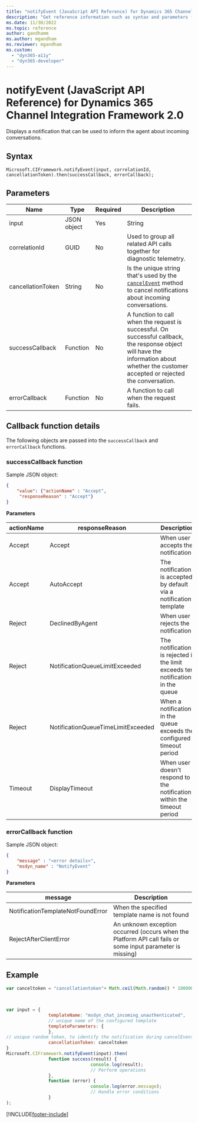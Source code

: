 ```yaml
---
title: "notifyEvent (JavaScript API Reference) for Dynamics 365 Channel Integration Framework 2.0 | MicrosoftDocs"
description: "Get reference information such as syntax and parameters for the notifyEvent (JavaScript API Reference) in Dynamics 365 Channel Integration Framework 2.0."
ms.date: 11/30/2022
ms.topic: reference
author: gandhamm
ms.author: mgandham
ms.reviewer: mgandham
ms.custom: 
  - "dyn365-a11y"
  - "dyn365-developer"
---
```


# notifyEvent (JavaScript API Reference) for Dynamics 365 Channel Integration Framework 2.0

Displays a notification that can be used to inform the agent about incoming conversations.

## Syntax

`Microsoft.CIFramework.notifyEvent(input, correlationId, cancellationToken).then(successCallback, errorCallback);`

## Parameters

| Name            | Type     | Required     | Description     |
|-----------------|----------|--------------|-----------------|
| input           | JSON object   | Yes          | String      |
| correlationId   | GUID     | No           | Used to group all related API calls together for diagnostic telemetry.  |
| cancellationToken | String    | No        | Is the unique string that's used by the [`cancelEvent`](cancelEvent.md) method to cancel notifications about incoming conversations. |
| successCallback | Function | No           | A function to call when the request is successful. On successful callback, the response object will have the information about whether the customer accepted or rejected the conversation. |
| errorCallback   | Function | No           | A function to call when the request fails.  |

## Callback function details

The following objects are passed into the `successCallback` and `errorCallback` functions.

### successCallback function

Sample JSON object:

```json
{
	"value": {"actionName" : "Accept",
     "responseReason" : "Accept"}
}
```

**Parameters**

| actionName   |  responseReason                    |     Description                            |
|--------------|------------------------------------|--------------------------------------------|
| Accept       | Accept                             | When user accepts the notification  |
| Accept       | AutoAccept                         | The notification is accepted by default via a notification template |
| Reject       | DeclinedByAgent                    | When user rejects the notification |
| Reject       | NotificationQueueLimitExceeded     | The notification is rejected if the limit exceeds ten notifications in the queue |
| Reject       | NotificationQueueTimeLimitExceeded | When a notification in the queue exceeds the configured timeout period |
| Timeout      | DisplayTimeout                     | When user doesn't respond to the notification within the timeout period |

### errorCallback function

Sample JSON object:

```json
{
	"message" : "<error details>",
	"msdyn_name" : "NotifyEvent"
}
```

**Parameters**

| message                          |  Description                            |
|-------------------------------   |-----------------------------------------|
| NotificationTemplateNotFoundError | When the specified template name is not found |
| RejectAfterClientError            | An unknown exception occurred (occurs when the Platform API call fails or some input parameter is missing) |

## Example

```javascript
var canceltoken = "cancellationtoken"+ Math.ceil(Math.random() * 100000 + 100000).toString();

 

var input = {
                templateName: "msdyn_chat_incoming_unauthenticated",
                // unique name of the configured template
                templateParameters: {
                },
// unique random token, to identify the notification during cancelEvent call
                cancellationToken: canceltoken
}
Microsoft.CIFramework.notifyEvent(input).then(
                function success(result) {
                                console.log(result);
                                // Perform operations
                },
                function (error) {
                                console.log(error.message);
                                // Handle error conditions
                }
);
```

[!INCLUDE[footer-include](../../../../../includes/footer-banner.md)]
